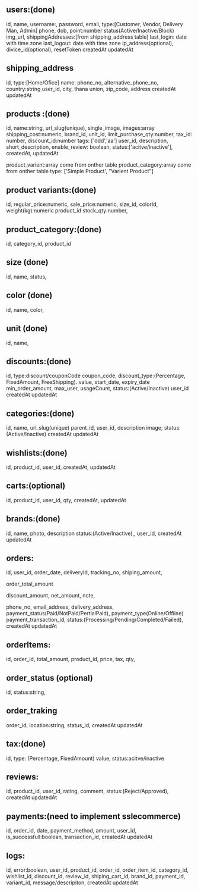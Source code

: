 ## users:(done)

id,
name,
username:,
password,
email,
type:[Customer, Vendor, Delivery Man, Admin]
phone,
dob,
point:number
status(Active/Inactive/Block)
img_url,
shippingAddresses:[from shipping_address table]
last_login: date with time zone
last_logout: date with time zone
ip_address(optional),
divice_id(optional),
resetToken
createdAt
updatedAt

<!-- ## login_tracking
id,
last_login: date with time zone
last_logout: date with time zone,
ip_address(optional),
divice_id(optional),
 -->

## shipping_address

id,
type:[Home/Ofice]
name:
phone_no,
alternative_phone_no,
country:string
user_id,
city,
thana
union,
zip_code,
address
createdAt
updatedAt

## products :(done)

id,
name:string,
url_slug(unique),
single_image,
images:array
shipping_cost:numeric,
brand_id,
unit_id,
limit_purchase_qty:number,
tax_id: number,
discount_id:number
tags: ['ddd','aa']
user_id,
description,
short_description,
enable_review: boolean,
status:['acitve/inactive'],
createdAt,
updatedAt

product_varient:array come from onther table
product_category:array come from onther table
type: ['Simple Product', "Varient Product"]

## product variants:(done)

id,
regular_price:numeric,
sale_price:numeric,
size_id,
colorId,
weight(kg):numeric
product_id
stock_qty:number,

## product_category:(done)

id,
category_id,
product_id

## size (done)

id,
name,
status,

## color (done)

id,
name,
color,

## unit (done)

id,
name,

## discounts:(done)

id,
type:discount/couponCode
coupon_code,
discount_type:(Percentage, FixedAmount, FreeShipping).
value,
start_date,
expiry_date
min_order_amount,
max_user,
usageCount,
status:(Active/Inactive)
user_id
createdAt
updatedAt

## categories:(done)

id,
name,
url_slug(unique)
parent_id,
user_id,
description
image;
status:(Active/Inactive)
createdAt
updatedAt

## wishlists:(done)

id,
product_id,
user_id,
createdAt,
updatedAt

## carts:(optional)

id,
product_id,
user_id,
qty,
createdAt,
updatedAt

## brands:(done)

id,
name,
photo,
description
status:(Active/Inactive),,
user_id,
createdAt
updatedAt

## orders:

id,
user_id,
order_date,
deliveryId,
tracking_no,
shiping_amount,

<!-- is_paid, -->

order_total_amount

<!-- is_shipped, -->

discount_amount,
net_amount,
note,

<!-- order_items: array -->

phone_no,
email_address,
delivery_address,
payment_status(Paid/NotPaid/PertialPaid),
payment_type(Online/Offline)
payment_transaction_id,
status:(Processing/Pending/Completed/Failed),
createdAt
updatedAt

## orderItems:

id,
order_id,
total_amount,
product_id,
price,
tax,
qty,

## order_status (optional)

id,
status:string,

  <!-- ["Order placed", "Order Approved", 'order Ready to Ship', "Order Handover to Courier", "Order Delivered"] -->

## order_traking

order_id,
location:string,
status_id,
createdAt
updatedAt

## tax:(done)

id,
type: (Percentage, FixedAmount)
value,
status:acitve/inactive

## reviews:

id,
product_id,
user_id,
rating,
comment,
status:(Reject/Approved),
createdAt
updatedAt

## payments:(need to implement sslecommerce)

id,
order_id,
date,
payment_method,
amount,
user_id,
is_successfull:boolean,
transaction_id,
createdAt
updatedAt

## logs:

id,
error:boolean,
user_id,
product_id,
order_id,
order_item_id,
category_id,
wishlist_id,
discount_id,
review_id,
shiping_cart_id,
brand_id,
payment_id,
variant_id,
message/descripiton,
createdAt
updatedAt
